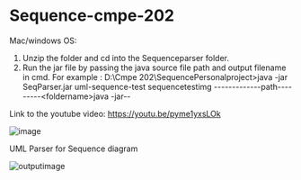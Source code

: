 # Sequence-cmpe-202

Mac/windows OS:
1.	Unzip the folder and cd into the Sequenceparser folder.
2.	 Run the jar file by passing the java source file path and output filename in cmd.
For example : D:\Cmpe 202\SequencePersonalproject>java -jar SeqParser.jar uml-sequence-test sequencetestimg
-------------path---------\<foldername>java -jar<jar file>--<foldername for sequence> <Imagename>

Link to the youtube video:    https://youtu.be/pyme1yxsLOk
 

![image](https://cloud.githubusercontent.com/assets/25543015/25731269/ac1309a6-30f9-11e7-9f72-2695003a5ead.png)

UML Parser for Sequence diagram

![outputimage](https://cloud.githubusercontent.com/assets/25543015/25730728/39e64578-30f4-11e7-9aa6-00866b6fe633.png)
